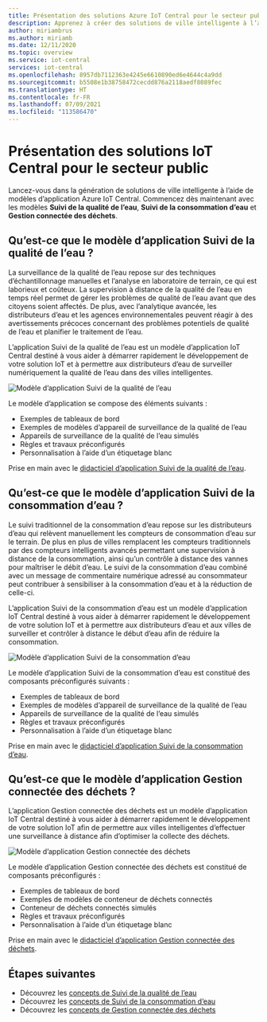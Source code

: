 ```yaml
---
title: Présentation des solutions Azure IoT Central pour le secteur public
description: Apprenez à créer des solutions de ville intelligente à l’aide de modèles d’application Azure IoT Central.
author: miriambrus
ms.author: miriamb
ms.date: 12/11/2020
ms.topic: overview
ms.service: iot-central
services: iot-central
ms.openlocfilehash: 8957db7112363e4245e6610890ed6e4644c4a9dd
ms.sourcegitcommit: b5508e1b38758472cecdd876a2118aedf8089fec
ms.translationtype: HT
ms.contentlocale: fr-FR
ms.lasthandoff: 07/09/2021
ms.locfileid: "113586470"
---
```

# <a name="what-are-the-iot-central-government-solutions"></a>Présentation des solutions IoT Central pour le secteur public

Lancez-vous dans la génération de solutions de ville intelligente à l’aide de modèles d’application Azure IoT Central. Commencez dès maintenant avec les modèles **Suivi de la qualité de l’eau**, **Suivi de la consommation d’eau** et **Gestion connectée des déchets**.

## <a name="what-is-water-quality-monitoring-application-template"></a>Qu’est-ce que le modèle d’application Suivi de la qualité de l’eau ?   

La surveillance de la qualité de l’eau repose sur des techniques d’échantillonnage manuelles et l’analyse en laboratoire de terrain, ce qui est laborieux et coûteux. La supervision à distance de la qualité de l’eau en temps réel permet de gérer les problèmes de qualité de l’eau avant que des citoyens soient affectés. De plus, avec l’analytique avancée, les distributeurs d’eau et les agences environnementales peuvent réagir à des avertissements précoces concernant des problèmes potentiels de qualité de l’eau et planifier le traitement de l’eau.  

L’application Suivi de la qualité de l’eau est un modèle d’application IoT Central destiné à vous aider à démarrer rapidement le développement de votre solution IoT et à permettre aux distributeurs d’eau de surveiller numériquement la qualité de l’eau dans des villes intelligentes. 

![Modèle d’application Suivi de la qualité de l’eau](./media/overview-iotcentral-government/waterqualitymonitoring-dashboard-full.png)

Le modèle d’application se compose des éléments suivants :
* Exemples de tableaux de bord
* Exemples de modèles d’appareil de surveillance de la qualité de l’eau
* Appareils de surveillance de la qualité de l’eau simulés
* Règles et travaux préconfigurés
* Personnalisation à l’aide d’un étiquetage blanc 

Prise en main avec le [didacticiel d’application Suivi de la qualité de l’eau](./tutorial-water-quality-monitoring.md).


## <a name="what-is-water-consumption-monitoring-application-template"></a>Qu’est-ce que le modèle d’application Suivi de la consommation d’eau ? 

Le suivi traditionnel de la consommation d’eau repose sur les distributeurs d’eau qui relèvent manuellement les compteurs de consommation d’eau sur le terrain. De plus en plus de villes remplacent les compteurs traditionnels par des compteurs intelligents avancés permettant une supervision à distance de la consommation, ainsi qu’un contrôle à distance des vannes pour maîtriser le débit d’eau. Le suivi de la consommation d’eau combiné avec un message de commentaire numérique adressé au consommateur peut contribuer à sensibiliser à la consommation d’eau et à la réduction de celle-ci. 

L’application Suivi de la consommation d’eau est un modèle d’application IoT Central destiné à vous aider à démarrer rapidement le développement de votre solution IoT et à permettre aux distributeurs d’eau et aux villes de surveiller et contrôler à distance le début d’eau afin de réduire la consommation. 

  ![Modèle d’application Suivi de la consommation d’eau](./media/overview-iotcentral-government/waterconsumptionmonitoring-dashboardfull.png)

Le modèle d’application Suivi de la consommation d’eau est constitué des composants préconfigurés suivants :
* Exemples de tableaux de bord
* Exemples de modèles d’appareil de surveillance de la qualité de l’eau
* Appareils de surveillance de la qualité de l’eau simulés
* Règles et travaux préconfigurés
* Personnalisation à l’aide d’un étiquetage blanc 

 Prise en main avec le [didacticiel d’application Suivi de la consommation d’eau](./tutorial-water-consumption-monitoring.md).

## <a name="what-is-connected-waste-management-application-template"></a>Qu’est-ce que le modèle d’application Gestion connectée des déchets ? 

L’application Gestion connectée des déchets est un modèle d’application IoT Central destiné à vous aider à démarrer rapidement le développement de votre solution IoT afin de permettre aux villes intelligentes d’effectuer une surveillance à distance afin d’optimiser la collecte des déchets. 

![Modèle d’application Gestion connectée des déchets](media/overview-iotcentral-government/connectedwastemanagement-dashboard.png) 


Le modèle d’application Gestion connectée des déchets est constitué de composants préconfigurés :
* Exemples de tableaux de bord
* Exemples de modèles de conteneur de déchets connectés
* Conteneur de déchets connectés simulés
* Règles et travaux préconfigurés
* Personnalisation à l’aide d’un étiquetage blanc 

Prise en main avec le [didacticiel d’application Gestion connectée des déchets](./tutorial-connected-waste-management.md).

## <a name="next-steps"></a>Étapes suivantes

* Découvrez les [concepts de Suivi de la qualité de l’eau](./concepts-waterqualitymonitoring-architecture.md)
* Découvrez les [concepts de Suivi de la consommation d’eau](./concepts-waterconsumptionmonitoring-architecture.md)
* Découvrez les [concepts de Gestion connectée des déchets](./concepts-connectedwastemanagement-architecture.md)  
